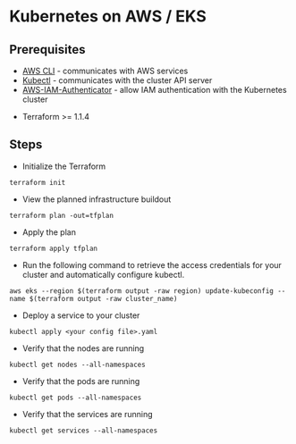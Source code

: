 # Kubernetes on AWS / EKS

## Prerequisites

- [AWS CLI](https://docs.aws.amazon.com/cli/latest/userguide/install-cliv2-mac.html) - communicates with AWS services
- [Kubectl](https://kubernetes.io/docs/tasks/tools/install-kubectl/) - communicates with the cluster API server
- [AWS-IAM-Authenticator](https://docs.aws.amazon.com/eks/latest/userguide/install-aws-iam-authenticator.html) - allow IAM authentication with the Kubernetes cluster
<!-- - eksctl - command line utility for creating and managing Kubernetes clusters on Amazon EKS -->
<!-- - wget (required for the eks module) -->
- Terraform >= 1.1.4

## Steps

- Initialize the Terraform
```text
terraform init
```

- View the planned infrastructure buildout
```text
terraform plan -out=tfplan
```

- Apply the plan
```text
terraform apply tfplan
```

- Run the following command to retrieve the access credentials for your cluster and automatically configure kubectl.

```text
aws eks --region $(terraform output -raw region) update-kubeconfig --name $(terraform output -raw cluster_name)
```

- Deploy a service to your cluster
```text
kubectl apply <your config file>.yaml
```

- Verify that the nodes are running
```text
kubectl get nodes --all-namespaces
```

- Verify that the pods are running
```text
kubectl get pods --all-namespaces
```

- Verify that the services are running
```text
kubectl get services --all-namespaces
```
